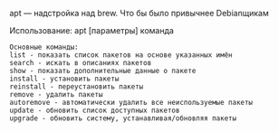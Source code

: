 apt — надстройка над brew.
Что бы было привычнее Debianщикам

Использование: apt [параметры] команда
~~~~
Основные команды:
list - показать список пакетов на основе указанных имён
search - искать в описаниях пакетов
show - показать дополнительные данные о пакете
install - установить пакеты
reinstall - переустановить пакеты
remove - удалить пакеты
autoremove - автоматически удалить все неиспользуемые пакеты
update - обновить список доступных пакетов
upgrade - обновить систему, устанавливая/обновляя пакеты